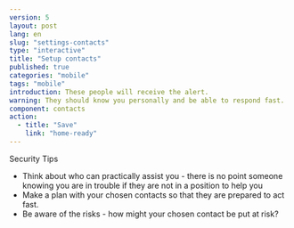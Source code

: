 ```yaml
---
version: 5
layout: post
lang: en
slug: "settings-contacts"
type: "interactive"
title: "Setup contacts"
published: true
categories: "mobile"
tags: "mobile"
introduction: These people will receive the alert.
warning: They should know you personally and be able to respond fast.
component: contacts
action:
  - title: "Save"
    link: "home-ready"
---
```


Security Tips

 - Think about who can practically assist you  - there is no point someone knowing you are in trouble if they are not in a position to help you
 - Make a plan with your chosen contacts so that they are prepared to act fast. 
 - Be aware of the risks - how might your chosen contact be put at risk? 
 
